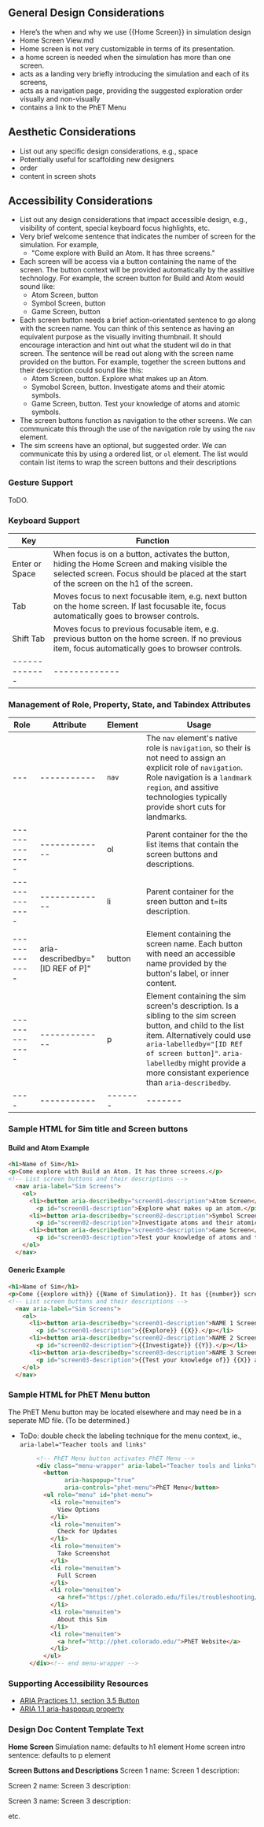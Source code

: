 ## General Design Considerations

* Here’s the when and why we use {{Home Screen}} in simulation design
* Home Screen View.md
* Home screen is not very customizable in terms of its presentation.
* a home screen is needed when the simulation has more than one screen.
* acts as a landing very briefly introducing the simulation and each of its screens,
* acts as a navigation page, providing the suggested exploration order visually and non-visually
* contains a link to the PhET Menu 

## Aesthetic Considerations
* List out any specific design considerations, e.g., space
* Potentially useful for scaffolding new designers
* order
* content in screen shots

## Accessibility Considerations
* List out any design considerations that impact accessible design, e.g., visibility of content, special keyboard focus highlights, etc.
* Very brief welcome sentence that indicates the number of screen for the simulation. For example, 
  * "Come explore with Build an Atom. It has three screens." 
* Each screen will be access via a button containing the name of the screen. The button context will be provided automatically by the assitive technology. For example, the screen button for Build and Atom would sound like: 
  * Atom Screen, button
  * Symbol Screen, button
  * Game Screen, button
* Each screen button needs a brief action-orientated sentence to go along with the screen name. You can think of this sentence as having an equivalent purpose as the visually inviting thumbnail. It should encourage interaction and hint out what the student wil do in that screen. The sentence will be read out along with the screen name provided on the button. For example, together the screen buttons and their description could sound like this: 
  * Atom Screen, button. Explore what makes up an Atom.
  * Symobol Screen, button. Investigate atoms and their atomic symbols.
  * Game Screen, button. Test your knowledge of atoms and atomic symbols.
* The screen buttons function as navigation to the other screens. We can communicate this through the use of the navigation role by using the `nav` element.
* The sim screens have an optional, but suggested order. We can communicate this by using a ordered list, or `ol` element. The list would contain list items to wrap the screen buttons and their descriptions


### Gesture Support
ToDO.

### Keyboard Support
| Key        | Function |
| ------------- |-------------|
| Enter or Space | When focus is on a button, activates the button, hiding the Home Screen and making visible the selected screen. Focus should be placed at the start of the screen on the h1 of the screen. |
| Tab | Moves focus to next focusable item, e.g. next button on the home screen.  If last focusable ite, focus automatically goes to browser controls. |
| Shift Tab | Moves focus to previous focusable item, e.g. previous button on the home screen. If no previous item, focus automatically goes to browser controls.|
| ------------- |-------------|


### Management of Role, Property, State, and Tabindex Attributes

| Role | Attribute | Element | Usage |
| ---- |-----------| ------- |-------|
| --- |----------- | `nav` | The `nav` element's native role is `navigation`, so their is not need to assign an explicit role of `navigation`. Role navigation is a `landmark region`, and assitive technologies typically provide short cuts for landmarks. |
| ------------- |-------------| ol | Parent container for the the list items that contain the screen buttons and descriptions. |
| ------------- |-------------| li | Parent container for the sreen button and t=its description. |
| ------------- |aria-describedby="[ID REF of P]"| button | Element containing the screen name. Each button with need an accessible name provided by the button's label, or inner content.|
| ------------- |-------------| p | Element containing the sim screen's description. Is a sibling to the sim screen button, and child to the list item. Alternatively could use `aria-labelledby="[ID REf of screen button]"`. `aria-labelledby` might provide a more consistant experience than `aria-describedby`.|
| ---- |-----------| ------- |-------|


### Sample HTML for Sim title and Screen buttons

#### Build and Atom Example
```html
<h1>Name of Sim</h1> 
<p>Come explore with Build an Atom. It has three screens.</p>	
<!-- List screen buttons and their descriptions -->
  <nav aria-label="Sim Screens">
	<ol>
  	  <li><button aria-describedby="screen01-description">Atom Screen</button>
	   	<p id="screen01-description">Explore what makes up an atom.</p></li>
  	  <li><button aria-describedby="screen02-description">Symbol Screen</button>
	  	<p id="screen02-description">Investigate atoms and their atomic symbols.</p></li>
  	  <li><button aria-describedby="screen03-description">Game Screen</button>
	  	<p id="screen03-description">Test your knowledge of atoms and their atomic symbols.</p></li>
  	</ol>
  </nav>

```

#### Generic Example
```html
<h1>Name of Sim</h1> 
<p>Come {{explore with}} {{Name of Simulation}}. It has {{number}} screens.</p>	
<!-- List screen buttons and their descriptions -->
  <nav aria-label="Sim Screens">
	<ol>
  	  <li><button aria-describedby="screen01-description">NAME 1 Screen</button>
	   	<p id="screen01-description">{{Explore}} {{X}}.</p></li>
  	  <li><button aria-describedby="screen02-description">NAME 2 Screen</button>
	  	<p id="screen02-description">{{Investigate}} {{Y}}.</p></li>
  	  <li><button aria-describedby="screen03-description">NAME 3 Screen</button>
	  	<p id="screen03-description">{{Test your knowledge of}} {{X}} and {{Y}}.</p></li>
  	</ol>
  </nav>

```
### Sample HTML for PhET Menu button
The PhET Menu button may be located elsewhere and may need be in a seperate MD file. (To be determined.)
- ToDo: double check the labeling technique for the menu context, ie., `aria-label="Teacher tools and links"`

```html
	    <!-- PhET Menu button activates PhET Menu -->
	    <div class="menu-wrapper" aria-label="Teacher tools and links">
	      <button
	            aria-haspopup="true"
	            aria-controls="phet-menu">PhET Menu</button>
	      <ul role="menu" id="phet-menu">
	        <li role="menuitem">
	          View Options
	        </li>
	        <li role="menuitem">
	          Check for Updates
	        </li>
	        <li role="menuitem">
	          Take Screenshot
	        </li>
	        <li role="menuitem">
	          Full Screen
	        </li>
	        <li role="menuitem">
	          <a href="https://phet.colorado.edu/files/troubleshooting/?BIG-LONG-LINK">Report Problem</a>
	   	    </li>
	   	    <li role="menuitem">
	   	      About this Sim
	   	    </li>
	   	    <li role="menuitem">
	   	      <a href="http://phet.colorado.edu/">PhET Website</a>
	   	    </li>
	   	  </ul>
	  </div><!-- end menu-wrapper -->

```

### Supporting Accessibility Resources
* [ARIA Practices 1.1, section 3.5 Button](https://www.w3.org/TR/wai-aria-practices/#button)
* [ARIA 1.1 aria-haspopup property](https://www.w3.org/TR/wai-aria-1.1/#aria-haspopup)

### Design Doc Content Template Text
**Home Screen**
Simulation name: defaults to h1 element
Home screen intro sentence: defaults to p element

**Screen Buttons and Descriptions**
Screen 1 name:
Screen 1 description:

Screen 2 name:
Screen 3 description:

Screen 3 name:
Screen 3 description:

etc.



